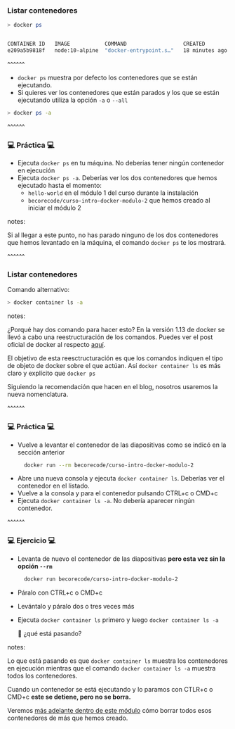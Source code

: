 ### Listar contenedores

```bash 
> docker ps


CONTAINER ID   IMAGE           COMMAND                  CREATED          STATUS         PORTS                  NAMES
e209a5b9818f   node:10-alpine  "docker-entrypoint.s…"   18 minutes ago   Up 18 minutes  0.0.0.0:8002->8000/tcp module2
```

^^^^^^

* `docker ps` muestra por defecto los contenedores que se están ejecutando.
* Si quieres ver los contenedores que están parados y los que se están ejecutando utiliza la opción `-a` o `--all`

```bash
> docker ps -a
```

^^^^^^

### 💻 Práctica 💻

* Ejecuta `docker ps` en tu máquina. No deberías tener ningún contenedor en ejecución
* Ejecuta `docker ps -a`. Deberías ver los dos contenedores que hemos ejecutado hasta el momento:
  * `hello-world` en el módulo 1 del curso durante la instalación
  * `becorecode/curso-intro-docker-modulo-2` que hemos creado al iniciar el módulo 2

notes:

Si al llegar a este punto, no has parado ninguno de los dos contenedores que hemos levantado en la máquina,
el comando `docker ps` te los mostrará.

^^^^^^

### Listar contenedores

Comando alternativo:

```bash 
> docker container ls -a
```

notes:

¿Porqué hay dos comando para hacer esto? En la versión 1.13 de docker se llevó a cabo una reestructuración de los comandos.
Puedes ver el post oficial de docker al respecto [aquí](https://www.docker.com/blog/whats-new-in-docker-1-13/).

El objetivo de esta reesctructuración es que los comandos indiquen el tipo de objeto de docker sobre el que actúan.
Así `docker container ls`  es más claro y explícito que `docker ps`

Siguiendo la recomendación que hacen en el blog, nosotros usaremos la nueva nomenclatura.

^^^^^^

### 💻 Práctica 💻

* Vuelve a levantar el contenedor de las diapositivas como se indicó en la sección anterior
  ```bash
    docker run --rm becorecode/curso-intro-docker-modulo-2
  ```
* Abre una nueva consola y ejecuta `docker container ls`. Deberías ver el contenedor en el listado.
* Vuelve a la consola y para el contenedor pulsando CTRL+c o CMD+c
* Ejecuta `docker container ls -a`. No debería aparecer ningún contenedor.

^^^^^^

### 💻 Ejercicio 💻

* Levanta de nuevo el contenedor de las diapositivas **pero esta vez sin la opción `--rm`**
  ```bash
    docker run becorecode/curso-intro-docker-modulo-2
  ```
* Páralo con CTRL+c o CMD+c
* Levántalo y páralo dos o tres veces más
* Ejecuta `docker container ls` primero y luego `docker container ls -a` 
  
  🤯 ¿qué está pasando?

notes:

Lo que está pasando es que `docker container ls` muestra los contenedores en ejecución mientras 
que el comando `docker container ls -a` muestra todos los contenedores.

Cuando un contenedor se está ejecutando y lo paramos con CTLR+c o CMD+c **este se detiene, pero no se borra.**

Veremos [más adelante dentro de este módulo](#/stop-start-and-remove-containers) cómo borrar todos esos contenedores de más que hemos creado.









